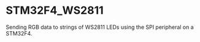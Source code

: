 # STM32F4_WS2811
Sending RGB data to strings of WS2811 LEDs using the SPI peripheral on a STM32F4.

